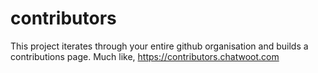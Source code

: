 # contributors

This project iterates through your entire github organisation and builds a contributions page. Much like, https://contributors.chatwoot.com
